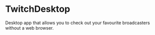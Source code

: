 # TwitchDesktop
Desktop app that allows you to check out your favourite broadcasters without a web browser.
